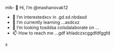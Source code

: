 mlk- 👋 Hi, I’m @mashanovak12
- 👀 I’m interestedxcv in .gd.sd.nbdasd
- 🌱 I’m currently learning ...asdcxz
- 💞️ I’m looking tosddsa colsdalaborate on ...
- 📫 How to reach me ...gdf
khladczxcggdfdfggfd
<!---cxzgfd
mashanovak12/mashanovak12 is a ✨ special ✨ repository because its `README.md` (this file) appears on your GitHub profile.
You can click the Praseview link to take a look at your chancxzcges.
--->x
